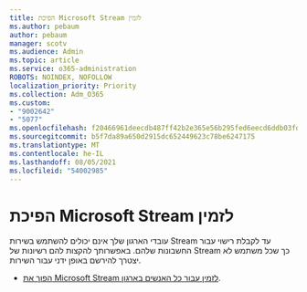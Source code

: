 ```yaml
---
title: הפיכת Microsoft Stream לזמין
ms.author: pebaum
author: pebaum
manager: scotv
ms.audience: Admin
ms.topic: article
ms.service: o365-administration
ROBOTS: NOINDEX, NOFOLLOW
localization_priority: Priority
ms.collection: Adm_O365
ms.custom:
- "9002642"
- "5077"
ms.openlocfilehash: f20466961deecdb487ff42b2e365e56b295fed6eecd6ddb03fda67ab9110bc4f
ms.sourcegitcommit: b5f7da89a650d2915dc652449623c78be6247175
ms.translationtype: MT
ms.contentlocale: he-IL
ms.lasthandoff: 08/05/2021
ms.locfileid: "54002985"
---
```

# <a name="enable-microsoft-stream"></a>הפיכת Microsoft Stream לזמין

עובדי הארגון שלך אינם יכולים להשתמש בשירות Stream עד לקבלת רישוי עבור החשבונות שלהם. באפשרותך להקצות להם רשיונות של Stream כך שכל משתמש לא יצטרך להירשם באופן ידני עבור השירות.

- [הפוך את Microsoft Stream לזמין עבור כל האנשים בארגון](https://docs.microsoft.com/stream/assign-user-licenses).

